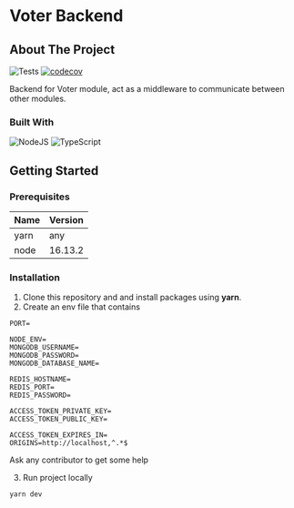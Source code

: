 # Voter Backend

## About The Project

![Tests](https://github.com/Voter-Software-Process-2022/voter-backend/actions/workflows/tests.yml/badge.svg)
[![codecov](https://codecov.io/gh/Voter-Software-Process-2022/voter-backend/branch/main/graph/badge.svg?token=E5LKK421GB)](https://codecov.io/gh/Voter-Software-Process-2022/voter-backend)

Backend for Voter module, act as a middleware to communicate between other modules.

### Built With

![NodeJS](https://img.shields.io/badge/node.js-6DA55F?style=for-the-badge&logo=node.js&logoColor=white)
![TypeScript](https://img.shields.io/badge/typescript-%23007ACC.svg?style=for-the-badge&logo=typescript&logoColor=white)

## Getting Started

### Prerequisites

| Name | Version |
|------|---------|
| yarn | any |
| node | 16.13.2 |

### Installation
1. Clone this repository and and install packages using **yarn**.
2. Create an env file that contains
```
PORT=

NODE_ENV=
MONGODB_USERNAME=
MONGODB_PASSWORD=
MONGODB_DATABASE_NAME=

REDIS_HOSTNAME=
REDIS_PORT=
REDIS_PASSWORD=

ACCESS_TOKEN_PRIVATE_KEY=
ACCESS_TOKEN_PUBLIC_KEY=

ACCESS_TOKEN_EXPIRES_IN=
ORIGINS=http://localhost,^.*$
```
Ask any contributor to get some help

3. Run project locally
```
yarn dev
```

